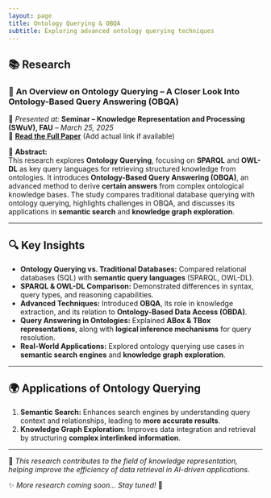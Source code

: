 ```yaml
---
layout: page
title: Ontology Querying & OBQA
subtitle: Exploring advanced ontology querying techniques
---
```


## 📚 Research

### 🧠 **An Overview on Ontology Querying – A Closer Look Into Ontology-Based Query Answering (OBQA)**
📅 *Presented at:* **Seminar – Knowledge Representation and Processing (SWuV), FAU** – *March 25, 2025*  
🔗 **[Read the Full Paper](#)** (Add actual link if available)  

📝 **Abstract:**  
This research explores **Ontology Querying**, focusing on **SPARQL** and **OWL-DL** as key query languages for retrieving structured knowledge from ontologies. It introduces **Ontology-Based Query Answering (OBQA)**, an advanced method to derive **certain answers** from complex ontological knowledge bases. The study compares traditional database querying with ontology querying, highlights challenges in OBQA, and discusses its applications in **semantic search** and **knowledge graph exploration**.  

---

## 🔍 **Key Insights**
- **Ontology Querying vs. Traditional Databases:** Compared relational databases (SQL) with **semantic query languages** (SPARQL, OWL-DL).  
- **SPARQL & OWL-DL Comparison:** Demonstrated differences in syntax, query types, and reasoning capabilities.  
- **Advanced Techniques:** Introduced **OBQA**, its role in knowledge extraction, and its relation to **Ontology-Based Data Access (OBDA)**.  
- **Query Answering in Ontologies:** Explained **ABox & TBox representations**, along with **logical inference mechanisms** for query resolution.  
- **Real-World Applications:** Explored ontology querying use cases in **semantic search engines** and **knowledge graph exploration**.

---

## 🌍 **Applications of Ontology Querying**
1. **Semantic Search:** Enhances search engines by understanding query context and relationships, leading to **more accurate results**.  
2. **Knowledge Graph Exploration:** Improves data integration and retrieval by structuring **complex interlinked information**.  

---

📖 *This research contributes to the field of knowledge representation, helping improve the efficiency of data retrieval in AI-driven applications.*  

✨ *More research coming soon... Stay tuned!* 🚀  
